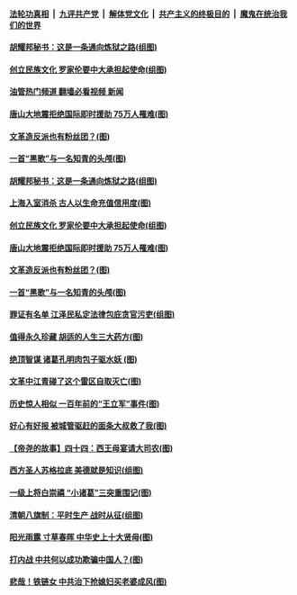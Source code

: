 ####  [法轮功真相](../../../../basic/blob/master/README.md?t=05121101) &nbsp;|&nbsp; [九评共产党](../../../../9ping.md/blob/master/README.md?t=05121101) &nbsp;|&nbsp; [解体党文化](../../../../jtdwh.md/blob/master/README.md?t=05121101)  &nbsp;|&nbsp; [共产主义的终极目的](../../../../gczydzjmd.md/blob/master/README.md?t=05121101) &nbsp;|&nbsp; [魔鬼在统治我们的世界](../../../../mgztzwmdsj.md/blob/master/README.md?t=05121101) 

#### [胡耀邦秘书：这是一条通向炼狱之路(组图)](../pages/p6/1006062.md?t=05121101) 

#### [创立民族文化 罗家伦要中大承担起使命(组图)](../pages/p6/1005838.md?t=05121101) 

#### [油管热门频道 翻墙必看视频 新闻](http://45.76.130.85:81/youtube.html?05121101)


#### [唐山大地震拒绝国际即时援助 75万人罹难(图)](../pages/p6/1005648.md?t=05121101) 

#### [文革造反派也有粉丝团？(图)](../pages/p6/1005976.md?t=05121101) 

#### [一首“黑歌”与一名知青的头颅(图)](../pages/p6/1005826.md?t=05121101) 

#### [胡耀邦秘书：这是一条通向炼狱之路(组图)](../pages/p6/1006062.md?t=05121101) 

#### [上海入室消杀 古人以生命充值信用度(图)](../pages/p6/1006121.md?t=05121101) 

#### [创立民族文化 罗家伦要中大承担起使命(组图)](../pages/p6/1005838.md?t=05121101) 


#### [唐山大地震拒绝国际即时援助 75万人罹难(图)](../pages/p6/1005648.md?t=05121101) 

#### [文革造反派也有粉丝团？(图)](../pages/p6/1005976.md?t=05121101) 

#### [一首“黑歌”与一名知青的头颅(图)](../pages/p6/1005826.md?t=05121101) 

#### [罪证有名单 江泽民私定法律包庇贪官污吏(组图)](../pages/p6/1005837.md?t=05121101) 

#### [值得永久珍藏 胡适的人生三大药方(图)](../pages/p6/1005904.md?t=05121101) 

#### [绝顶智谋 诸葛孔明肉包子驱水妖 (图)](../pages/p6/1005960.md?t=05121101) 

#### [文革中江青碰了这个雷区自取灭亡(图)](../pages/p6/1005440.md?t=05121101) 

#### [历史惊人相似 一百年前的“王立军”事件(图)](../pages/p6/1005788.md?t=05121101) 

#### [好心有好报 被城管驱赶的面条大叔救了我(图)](../pages/p6/1005852.md?t=05121101) 

#### [【帝尧的故事】四十四：西王母宴请大司农(图)](../pages/p6/981398.md?t=05121101) 

#### [西方圣人苏格拉底 美德就是知识(组图)](../pages/p6/1005793.md?t=05121101) 

#### [一级上将白崇禧 “小诸葛”三突重围记(图)](../pages/p6/1005444.md?t=05121101) 

#### [清朝八旗制：平时生产 战时从征(组图)](../pages/p6/1004625.md?t=05121101) 

#### [阳光雨露 寸草春晖 中华史上十大贤母(图)](../pages/p6/1005722.md?t=05121101) 

#### [打内战 中共何以成功欺骗中国人？(图)](../pages/p6/1005559.md?t=05121101) 

#### [悲哉！铁链女 中共治下抢媳妇买老婆成风(图)](../pages/p6/1005645.md?t=05121101) 

<img src='http://gfw-breaker.win/goodnews/indexes/p6.md' width='0px' height='0px'/>
